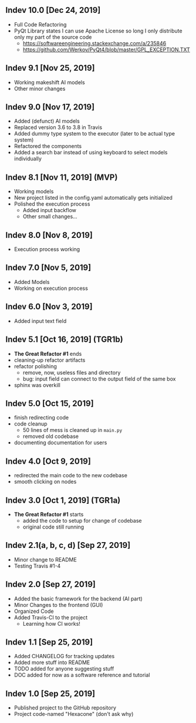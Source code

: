 ## Indev 10.0 [Dec 24, 2019]
* Full Code Refactoring
* PyQt Library states I can use Apache License so long I only distribute only my part of the source code
    * <https://softwareengineering.stackexchange.com/a/235846>
    * <https://github.com/Werkov/PyQt4/blob/master/GPL_EXCEPTION.TXT>

## Indev 9.1 [Nov 25, 2019]
* Working makeshift AI models
* Other minor changes

## Indev 9.0 [Nov 17, 2019]
* Added (defunct) AI models
* Replaced version 3.6 to 3.8 in Travis
* Added dummy type system to the executor (later to be actual type system)
* Refactored the components
* Added a search bar instead of using keyboard to select models individually

## Indev 8.1 [Nov 11, 2019] (MVP)
* Working models
* New project listed in the config.yaml automatically gets initialized
* Polished the execution process
    * Added input backflow
    * Other small changes...

## Indev 8.0 [Nov 8, 2019]
* Execution process working

## Indev 7.0 [Nov 5, 2019]
* Added Models
* Working on execution process

## Indev 6.0 [Nov 3, 2019]
* Added input text field

## Indev 5.1 [Oct 16, 2019] (TGR1b)
* __The Great Refactor #1__ ends
* cleaning-up refactor artifacts
* refactor polishing
    * remove, now, useless files and directory
    * bug: input field can connect to the output field of the same box
* sphinx was overkill

## Indev 5.0 [Oct 15, 2019]
* finish redirecting code
* code cleanup
    * 50 lines of mess is cleaned up in `main.py`
    * removed old codebase
* documenting documentation for users

## Indev 4.0 [Oct 9, 2019]
* redirected the main code to the new codebase
* smooth clicking on nodes

## Indev 3.0 [Oct 1, 2019] (TGR1a)
* __The Great Refactor #1__ starts
    * added the code to setup for change of codebase
    * original code still running

## Indev 2.1(a, b, c, d) [Sep 27, 2019]
* Minor change to README
* Testing Travis #1-4

## Indev 2.0 [Sep 27, 2019]
* Added the basic framework for the backend (AI part)
* Minor Changes to the frontend (GUI)
* Organized Code
* Added Travis-CI to the project
    * Learning how CI works!

## Indev 1.1 [Sep 25, 2019]
* Added CHANGELOG for tracking updates
* Added more stuff into README
* TODO added for anyone suggesting stuff
* DOC added for now as a software reference and tutorial

## Indev 1.0 [Sep 25, 2019]
* Published project to the GitHub repository
* Project code-named "Hexacone" (don't ask why)